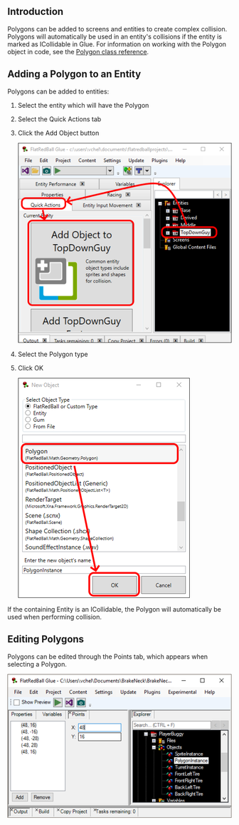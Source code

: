 ## Introduction

Polygons can be added to screens and entities to create complex collision. Polygons will automatically be used in an entity's collisions if the entity is marked as ICollidable in Glue. For information on working with the Polygon object in code, see the [Polygon class reference](/documentation/api/flatredball/flatredball-math/flatredball-math-geometry/flatredball-math-geometry-polygon/.md).

## Adding a Polygon to an Entity

Polygons can be added to entities:

1.  Select the entity which will have the Polygon

2.  Select the Quick Actions tab

3.  Click the Add Object button

    ![](/media/2021-08-img_612e5ad3416db.png)

4.  Select the Polygon type

5.  Click OK

    ![](/media/2021-08-img_612e5b0569ed2.png)

If the containing Entity is an ICollidable, the Polygon will automatically be used when performing collision.

## Editing Polygons

Polygons can be edited through the Points tab, which appears when selecting a Polygon.

![](/media/2017-01-img_58750dacc45f8.png)

 
